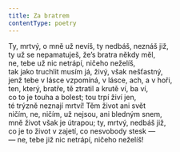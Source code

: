 ```yaml
---
title: Za bratrem
contentType: poetry
---
```


Ty, mrtvý, o mně už nevíš, ty nedbáš, neznáš již,  
ty už se nepamatuješ, že’s bratra někdy měl,  
ne, tebe už nic netrápí, ničeho neželíš,  
tak jako truchlit musím já, živý, však nešťastný,  
jenž tebe v lásce vzpomíná, v lásce, ach, a v hoři,  
ten, který, bratře, tě ztratil a krutě ví, ba ví,  
co to je touha a bolest; tou trpí živí jen,  
té trýzně neznají mrtví! Těm život ani svět  
ničím, ne, ničím, už nejsou, ani bledným snem,  
mně život však je útrapou; ty, mrtvý, nedbáš již,  
co je to život v zajetí, co nesvobody stesk —  
— ne, tebe již nic netrápí, ničeho neželíš!
